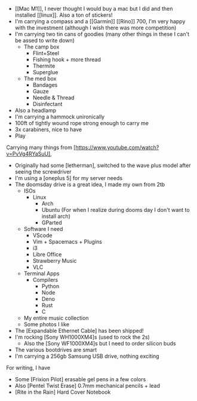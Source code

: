 - [[Mac M1]], I never thought I would buy a mac but I did and then installed [[linux]]. Also a ton of stickers!
- I'm carrying a compass and a [[Garmin]] [[Rino]] 700, I'm very happy with the investment (although I wish there was more competition)
- I'm carrying two tin cans of goodies (many other things in these I can't be assed to write down)
	- The camp box
		- Flint+Steel
		- Fishing hook + more thread
		- Thermite
		- Superglue
	- The med box
		- Bandages
		- Gauze
		- Needle & Thread
		- Disinfectant
- Also a headlamp
- I'm carrying a hammock unironically
- 100ft of tightly wound rope strong enough to carry me
- 3x carabiners, nice to have
- Play



Carrying many things from [https://www.youtube.com/watch?v=PvVg4RYaSuU],

- Originally had some [letherman], switched to the wave plus model after seeing the screwdriver
- I'm using a [oneplus 5] for my server needs
- The doomsday drive is a great idea, I made my own from 2tb
	- ISOs
		- Linux
			- Arch
			- Ubuntu (For when I realize during dooms day I don't want to install arch)
			- GParted
	- Software I need
		- VScode
		- Vim + Spacemacs + Plugins
		- i3
		- Libre Office
		- Strawberry Music
		- VLC
	- Terminal Apps
		- Compilers
			- Python
			- Node
			- Deno
			- Rust
			- C
	- My entire music collection
	- Some photos I like
- The [Expandable Ethernet Cable] has been shipped!
- I'm rocking [Sony WH1000XM4]s (used to rock the 2s)
	- Also the [Sony WF1000XM4]s but I need to order silicon buds
- The various bootdrives are smart
- I'm carrying a 256gb Samsung USB drive, nothing exciting

For writing, I have

- Some [Frixion Pilot] erasable gel pens in a few colors
- Also [Pentel Twist Erase] 0.7mm mechanical pencils + lead
- [Rite in the Rain] Hard Cover Notebook

